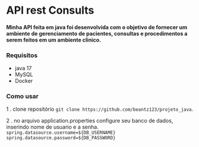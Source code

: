 # API rest Consults

#### Minha API feita em java foi desenvolvida com o objetivo de fornecer um ambiente de gerenciamento de pacientes, consultas e procedimentos a serem feitos em um ambiente clinico.

### Requisitos

- java 17
- MySQL
- Docker

### Como usar

1 . clone repositório `git clone https://github.com/beantz123/projeto_java`.

2 . no arquivo application.properties configure seu banco de dados, inserindo nome de usuario e a senha.
    `spring.datasource.username=${DB_USERNAME}`
    `spring.datasource.password=${DB_PASSWORD}`
     
    
